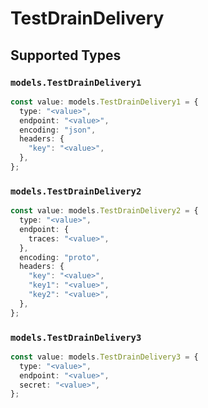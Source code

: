 # TestDrainDelivery


## Supported Types

### `models.TestDrainDelivery1`

```typescript
const value: models.TestDrainDelivery1 = {
  type: "<value>",
  endpoint: "<value>",
  encoding: "json",
  headers: {
    "key": "<value>",
  },
};
```

### `models.TestDrainDelivery2`

```typescript
const value: models.TestDrainDelivery2 = {
  type: "<value>",
  endpoint: {
    traces: "<value>",
  },
  encoding: "proto",
  headers: {
    "key": "<value>",
    "key1": "<value>",
    "key2": "<value>",
  },
};
```

### `models.TestDrainDelivery3`

```typescript
const value: models.TestDrainDelivery3 = {
  type: "<value>",
  endpoint: "<value>",
  secret: "<value>",
};
```

